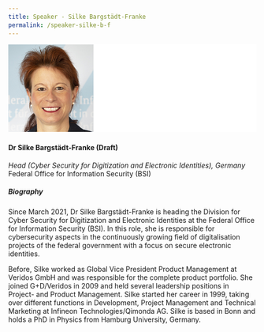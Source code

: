```yaml
---
title: Speaker - Silke Bargstädt-Franke
permalink: /speaker-silke-b-f
---
```


![Silke Bargstadt-Franke](/images/speakers/Bargstadt-Franke-Silke.jpg)

#### **Dr Silke Bargstädt-Franke (Draft)**

*Head (Cyber Security for Digitization and Electronic Identities), Germany*  
 Federal Office for Information Security (BSI)

##### **Biography**

Since March 2021, Dr Silke Bargstädt-Franke is heading the Division for Cyber Security for Digitization and Electronic Identities at the Federal Office for Information Security (BSI). In this role, she is responsible for cybersecurity aspects in the continuously growing field of digitalisation projects of the federal government with a focus on secure electronic identities.

Before, Silke worked as Global Vice President Product Management at Veridos GmbH and was responsible for the complete product portfolio. She joined G+D/Veridos in 2009 and held several leadership positions in Project- and Product Management. Silke started her career in 1999, taking over different functions in Development, Project Management and Technical Marketing at Infineon Technologies/Qimonda AG. Silke is based in Bonn and holds a PhD in Physics from Hamburg University, Germany.